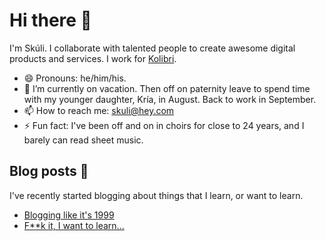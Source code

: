 # Hi there 👋

I'm Skúli. I collaborate with talented people to create awesome digital products and services. I work for <a href="https://kolibri.is">Kolibri</a>.

- 😄 Pronouns: he/him/his.
- 🔭 I’m currently on vacation. Then off on paternity leave to spend time with my younger daughter, Kría, in August. Back to work in September.
- 📫 How to reach me: <a href="mailto:skuli@hey.com">skuli@hey.com</a>
- ⚡ Fun fact: I've been off and on in choirs for close to 24 years, and I barely can read sheet music.

## Blog posts 📒

I've recently started blogging about things that I learn, or want to learn.

<!-- BLOG-POST-LIST:START -->
- [Blogging like it's 1999](https://arnlaugsson.info/posts/2020/09/blogsystem/)
- [F**k it, I want to learn...](https://arnlaugsson.info/posts/2020/09/originstory/)
<!-- BLOG-POST-LIST:END -->